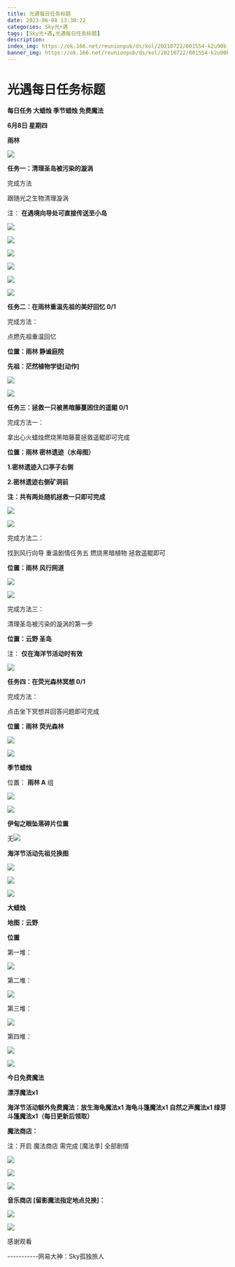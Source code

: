 ```yaml
---
title: 光遇每日任务标题
date: 2023-06-08 13:38:22
categories: Sky光•遇
tags: [Sky光•遇,光遇每日任务标题]
description: 
index_img: https://ok.166.net/reunionpub/ds/kol/20210722/001554-k2u90bj7ay.png?imageView&thumbnail=600x0&type=jpg
banner_img: https://ok.166.net/reunionpub/ds/kol/20210722/001554-k2u90bj7ay.png?imageView&thumbnail=600x0&type=jpg
---
```

# 光遇每日任务标题
**每日任务 大蜡烛 季节蜡烛 免费魔法**

 **6月8日 星期四**

 **雨林**

![](https://img.166.net/reunionpub/ds/kol/20230608/001631-od168wl0z5.jpg)

 **任务一：清理圣岛被污染的漩涡**

完成方法

跟随光之生物清理漩涡

注： **在遇境向导处可直接传送至小岛**

![](https://img.166.net/reunionpub/ds/kol/20230608/000119-nkl0gt52co.jpg)

![](https://img.166.net/reunionpub/ds/kol/20230608/000127-o2awnybcv1.jpg)

![](https://img.166.net/reunionpub/ds/kol/20230608/000134-4gi51cd08t.jpg)

![](https://img.166.net/reunionpub/ds/kol/20230608/000141-en1b0otv8q.jpg)

![](https://img.166.net/reunionpub/ds/kol/20230608/000148-sbfzh6e045.jpg)

![](https://img.166.net/reunionpub/ds/kol/20230608/000154-hof2r3097d.jpg)

 **任务二：在雨林重温先祖的美好回忆 0/1**

完成方法：

点燃先祖重温回忆

 **位置：雨林 静谧庭院**

 **先祖：茫然植物学徒[动作]**

![](https://img.166.net/reunionpub/ds/kol/20230608/000444-8savpdf97e.jpeg)

![](https://img.166.net/reunionpub/ds/kol/20230608/000451-gnwedlra1c.jpeg)

 **任务三：拯救一只被黑暗藤蔓困住的遥鲲 0/1**

完成方法一：

拿出心火蜡烛燃烧黑暗藤蔓拯救遥鲲即可完成

 **位置：雨林 密林遗迹（水母图）**

 **1.密林遗迹入口亭子右侧**

 **2.密林遗迹右侧矿洞前**

 **注：共有两处随机拯救一只即可完成**

![](https://img.166.net/reunionpub/ds/kol/20230608/000523-ezicp80vsm.jpeg)

![](https://img.166.net/reunionpub/ds/kol/20230608/000532-guqp3mjy1k.jpeg)

完成方法二：

找到风行向导 重温剧情任务五 燃烧黑暗植物 拯救遥鲲即可

 **位置：雨林 风行网道**

![](https://img.166.net/reunionpub/ds/kol/20230608/000541-ls3a6f5tz7.jpeg)

![](https://img.166.net/reunionpub/ds/kol/20230608/000549-mk8ec1g9aj.jpeg)

完成方法三：

清理圣岛被污染的漩涡的第一步

 **位置：云野 圣岛**

注： **仅在海洋节活动时有效**

![](https://img.166.net/reunionpub/ds/kol/20230608/000556-fg5u3ziy61.jpeg)

 **任务四：在荧光森林冥想 0/1**

完成方法：

点击坐下冥想并回答问题即可完成

 **位置：雨林 荧光森林**

![](https://img.166.net/reunionpub/ds/kol/20230608/000616-3jg8oh0uye.jpg)

![](https://img.166.net/reunionpub/ds/kol/20230502/053253-tkp31d0r2j.png)

 **季节蜡烛**

位置： **雨林 A** 组

![](https://img.166.net/reunionpub/ds/kol/20230607/235923-v7f9rg24qj.png)

![](https://img.166.net/reunionpub/ds/kol/20230501/003537-boqnslm12s.png)

 **伊甸之眼坠落碎片位置**

无![](https://img.166.net/reunionpub/ds/kol/20230501/003537-boqnslm12s.png)

 **海洋节活动先祖兑换图**

![](https://img.166.net/reunionpub/ds/kol/20230520/040300-zap2jkovds.jpg)

![](https://img.166.net/reunionpub/ds/kol/20230520/040310-ofs4cbrjhq.jpg)

![](https://img.166.net/reunionpub/ds/kol/20230501/003537-boqnslm12s.png)

 **大蜡烛**

 **地图：云野**

 **位置**

第一堆：

![](https://img.166.net/reunionpub/ds/kol/20230608/001046-5dck4wqr0t.jpeg)

第二堆：

![](https://img.166.net/reunionpub/ds/kol/20230608/001054-q04kgot2h5.jpeg)

第三堆：

![](https://img.166.net/reunionpub/ds/kol/20230608/001103-dpjemygfv9.jpeg)

第四堆：

![](https://img.166.net/reunionpub/ds/kol/20230608/001110-2g081hjpk3.jpeg)

![](https://img.166.net/reunionpub/ds/kol/20221018/100256-wzutnocka0.png)

 **今日免费魔法**

 **漂浮魔法x1**

 **海洋节活动额外免费魔法：放生海龟魔法x1 海龟斗篷魔法x1 自然之声魔法x1 绿芽斗篷魔法x1（每日更新后领取）**

 **魔法商店：**

注：开启 魔法商店 需完成 [魔法季] 全部剧情

![](https://img.166.net/reunionpub/ds/kol/20221018/100559-oibznvdtus.png)

![](https://img.166.net/reunionpub/ds/kol/20230608/001141-yfpsb590u6.jpeg)

![](https://img.166.net/reunionpub/ds/kol/20230520/024526-niy97hflvp.jpeg)

 **音乐商店 [留影魔法指定地点兑换]：**

![](https://img.166.net/reunionpub/ds/kol/20230529/003728-tes529zlmh.jpeg)

![](https://img.166.net/reunionpub/ds/kol/20230502/235738-ls601349yq.png)

感谢观看

\-----------网易大神：Sky孤独旅人

